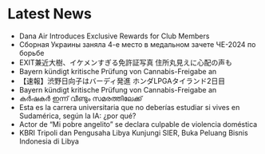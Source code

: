 # Latest News
-  Dana Air Introduces Exclusive Rewards for Club Members
-  Сборная Украины заняла 4-е место в медальном зачете ЧЕ-2024 по борьбе
-  EXIT兼近大樹、イケメンすぎる免許証写真 住所丸見えに心配の声も
-  Bayern kündigt kritische Prüfung von Cannabis-Freigabe an
-  【速報】渋野日向子はバーディ発進 ホンダLPGAタイランド2日目
-  Bayern kündigt kritische Prüfung von Cannabis-Freigabe an
-  കർഷകർ ഇന്ന്​ വീണ്ടും സമരത്തിലേക്ക്
-  Esta es la carrera universitaria que no deberías estudiar si vives en Sudamérica, según la IA: ¿por qué?
-  Actor de “Mi pobre angelito” se declara culpable de violencia doméstica
-  KBRI Tripoli dan Pengusaha Libya Kunjungi SIER, Buka Peluang Bisnis Indonesia di Libya
